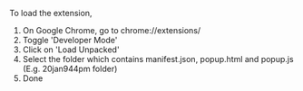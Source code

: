 To load the extension,

1. On Google Chrome, go to chrome://extensions/
2. Toggle 'Developer Mode'
3. Click on 'Load Unpacked'
4. Select the folder which contains manifest.json, popup.html and popup.js (E.g. 20jan944pm folder)
5. Done
